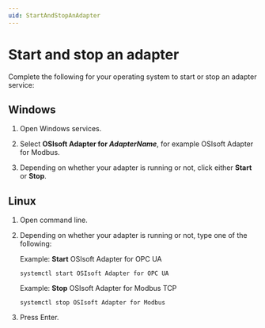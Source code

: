 ```yaml
---
uid: StartAndStopAnAdapter
---
```


# Start and stop an adapter

Complete the following for your operating system to start or stop an adapter service:

## Windows

1. Open Windows services.

2. Select **OSIsoft Adapter for _AdapterName_**, for example OSIsoft Adapter for Modbus.

3. Depending on whether your adapter is running or not, click either **Start** or **Stop**.

## Linux

1. Open command line.

2. Depending on whether your adapter is running or not, type one of the following:

    Example: **Start** OSIsoft Adapter for OPC UA

    ```cmdline
    systemctl start OSIsoft Adapter for OPC UA
    ```

    Example: **Stop** OSIsoft Adapter for Modbus TCP

    ```cmdline
    systemctl stop OSIsoft Adapter for Modbus
    ```
  
3. Press Enter.

